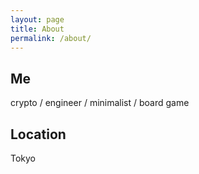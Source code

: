 ```yaml
---
layout: page
title: About
permalink: /about/
---
```


## Me
crypto  / engineer / minimalist / board game

## Location
Tokyo
